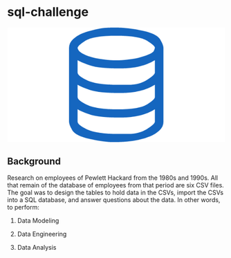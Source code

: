 # sql-challenge

![sql.png](EmployeeSQL/Images/sql.png)

## Background
Research on employees of Pewlett Hackard from the 1980s and 1990s. All that remain of the database of employees from that period are six CSV files.
The goal was to design the tables to hold data in the CSVs, import the CSVs into a SQL database, and answer questions about the data. In other words, to perform:

1. Data Modeling

2. Data Engineering

3. Data Analysis

